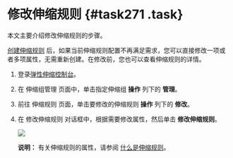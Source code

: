 # 修改伸缩规则 {#task271 .task}

本文主要介绍修改伸缩规则的步骤。

[创建伸缩规则](cn.zh-CN/用户指南/实现自动伸缩/创建伸缩规则.md#) 后，如果当前伸缩规则配置不再满足需求，您可以直接修改一项或者多项属性，无需重新创建。在修改前，您也可以查看伸缩规则的详情。

1.  登录[弹性伸缩控制台](https://essnew.console.aliyun.com/)。 
2.  在 伸缩组管理 页面中，单击指定伸缩组 **操作** 列下的 **管理**。 
3.  前往 伸缩规则 页面，单击要修改的伸缩规则 **操作** 列下的 **修改**。 
4.  在 修改伸缩规则 对话框中，根据需要修改属性，然后单击 **修改伸缩规则**。 

    ![](http://static-aliyun-doc.oss-cn-hangzhou.aliyuncs.com/assets/img/40588/155004812421731_zh-CN.png)

    **说明：** 有关伸缩规则的属性，请参阅 [什么是伸缩规则](cn.zh-CN/用户指南/实现自动伸缩/创建伸缩规则.md#section_x1c_ppw_rfb)。


